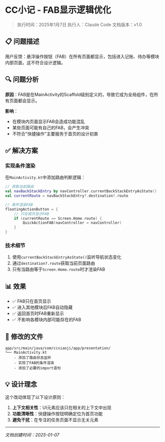 # CC小记 - FAB显示逻辑优化

> 执行时间：2025年1月7日
> 执行人：Claude Code
> 文档版本：v1.0

## 📋 问题描述

用户反馈：悬浮操作按钮（FAB）在所有页面都显示，包括进入记账、待办等模块内部页面，这不符合设计逻辑。

## 🔍 问题分析

**原因**：FAB是在MainActivity的Scaffold级别定义的，导致它成为全局组件，在所有页面都会显示。

**影响**：
- 在模块内页面显示FAB会造成功能混乱
- 某些页面可能有自己的FAB，会产生冲突
- 不符合"快捷操作"主要服务于首页的设计初衷

## ✅ 解决方案

### 实现条件渲染

在`MainActivity.kt`中添加路由判断逻辑：

```kotlin
// 获取当前路由
val navBackStackEntry by navController.currentBackStackEntryAsState()
val currentRoute = navBackStackEntry?.destination?.route

// 条件渲染FAB
floatingActionButton = {
    // 只在首页显示FAB
    if (currentRoute == Screen.Home.route) {
        QuickActionFAB(navController = navController)
    }
}
```

### 技术细节

1. 使用`currentBackStackEntryAsState()`监听导航状态变化
2. 通过`destination?.route`获取当前页面路由
3. 只有当路由等于`Screen.Home.route`时才渲染FAB

## 📊 效果

- ✅ FAB只在首页显示
- ✅ 进入其他模块后FAB自动隐藏
- ✅ 返回首页时FAB重新显示
- ✅ 不影响各模块内部可能存在的FAB

## 📁 修改的文件

```
app/src/main/java/com/ccxiaoji/app/presentation/
└── MainActivity.kt
    - 添加了路由状态监听
    - 实现了FAB的条件渲染
    - 添加了必要的import语句
```

## 💡 设计理念

这个改动体现了以下设计原则：
1. **上下文相关性**：UI元素应该只在相关的上下文中出现
2. **功能清晰性**：快捷操作按钮明确定位为首页功能
3. **避免干扰**：在专注的任务页面不显示无关元素

---
*文档创建时间：2025-01-07*